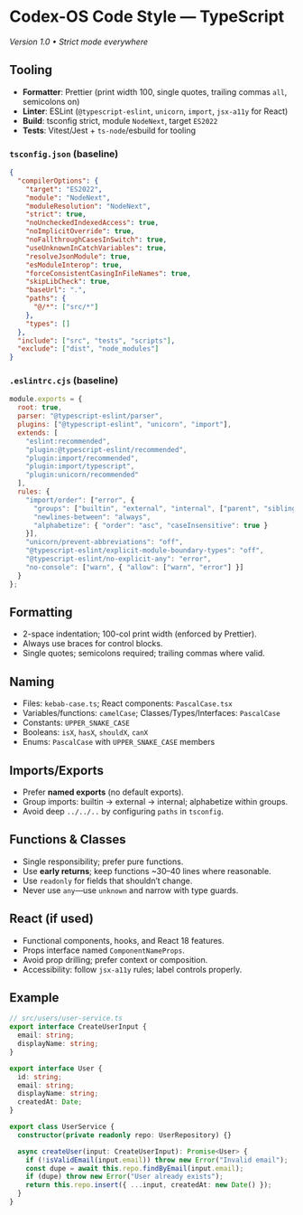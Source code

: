 # Codex-OS Code Style — TypeScript
_Version 1.0 • Strict mode everywhere_

## Tooling
- **Formatter**: Prettier (print width 100, single quotes, trailing commas `all`, semicolons on)
- **Linter**: ESLint (`@typescript-eslint`, `unicorn`, `import`, `jsx-a11y` for React)
- **Build**: tsconfig strict, module `NodeNext`, target `ES2022`
- **Tests**: Vitest/Jest + `ts-node`/esbuild for tooling

### `tsconfig.json` (baseline)
```json
{
  "compilerOptions": {
    "target": "ES2022",
    "module": "NodeNext",
    "moduleResolution": "NodeNext",
    "strict": true,
    "noUncheckedIndexedAccess": true,
    "noImplicitOverride": true,
    "noFallthroughCasesInSwitch": true,
    "useUnknownInCatchVariables": true,
    "resolveJsonModule": true,
    "esModuleInterop": true,
    "forceConsistentCasingInFileNames": true,
    "skipLibCheck": true,
    "baseUrl": ".",
    "paths": {
      "@/*": ["src/*"]
    },
    "types": []
  },
  "include": ["src", "tests", "scripts"],
  "exclude": ["dist", "node_modules"]
}
```

### `.eslintrc.cjs` (baseline)
```js
module.exports = {
  root: true,
  parser: "@typescript-eslint/parser",
  plugins: ["@typescript-eslint", "unicorn", "import"],
  extends: [
    "eslint:recommended",
    "plugin:@typescript-eslint/recommended",
    "plugin:import/recommended",
    "plugin:import/typescript",
    "plugin:unicorn/recommended"
  ],
  rules: {
    "import/order": ["error", {
      "groups": ["builtin", "external", "internal", ["parent", "sibling", "index"]],
      "newlines-between": "always",
      "alphabetize": { "order": "asc", "caseInsensitive": true }
    }],
    "unicorn/prevent-abbreviations": "off",
    "@typescript-eslint/explicit-module-boundary-types": "off",
    "@typescript-eslint/no-explicit-any": "error",
    "no-console": ["warn", { "allow": ["warn", "error"] }]
  }
};
```

## Formatting
- 2-space indentation; 100-col print width (enforced by Prettier).
- Always use braces for control blocks.
- Single quotes; semicolons required; trailing commas where valid.

## Naming
- Files: `kebab-case.ts`; React components: `PascalCase.tsx`
- Variables/functions: `camelCase`; Classes/Types/Interfaces: `PascalCase`
- Constants: `UPPER_SNAKE_CASE`
- Booleans: `isX`, `hasX`, `shouldX`, `canX`
- Enums: `PascalCase` with `UPPER_SNAKE_CASE` members

## Imports/Exports
- Prefer **named exports** (no default exports).
- Group imports: builtin → external → internal; alphabetize within groups.
- Avoid deep `../../..` by configuring `paths` in `tsconfig`.

## Functions & Classes
- Single responsibility; prefer pure functions.
- Use **early returns**; keep functions ~30–40 lines where reasonable.
- Use `readonly` for fields that shouldn’t change.
- Never use `any`—use `unknown` and narrow with type guards.

## React (if used)
- Functional components, hooks, and React 18 features.
- Props interface named `ComponentNameProps`.
- Avoid prop drilling; prefer context or composition.
- Accessibility: follow `jsx-a11y` rules; label controls properly.

## Example
```ts
// src/users/user-service.ts
export interface CreateUserInput {
  email: string;
  displayName: string;
}

export interface User {
  id: string;
  email: string;
  displayName: string;
  createdAt: Date;
}

export class UserService {
  constructor(private readonly repo: UserRepository) {}

  async createUser(input: CreateUserInput): Promise<User> {
    if (!isValidEmail(input.email)) throw new Error("Invalid email");
    const dupe = await this.repo.findByEmail(input.email);
    if (dupe) throw new Error("User already exists");
    return this.repo.insert({ ...input, createdAt: new Date() });
  }
}
```
